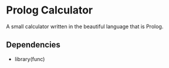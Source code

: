 # Prolog Calculator

A small calculator written in the beautiful language that is Prolog.


## Dependencies
- library(func)

